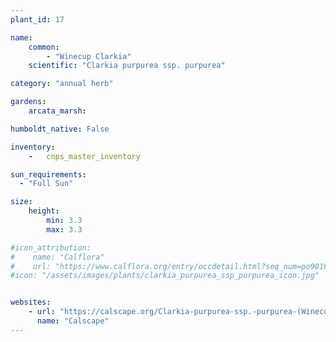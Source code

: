 ```yaml
---
plant_id: 17

name: 
    common: 
        - "Winecup Clarkia" 
    scientific: "Clarkia purpurea ssp. purpurea"  

category: "annual herb"

gardens:
    arcata_marsh: 

humboldt_native: False

inventory: 
    -   cnps_master_inventory

sun_requirements:
  - "Full Sun"

size:
    height: 
        min: 3.3
        max: 3.3

#icon_attribution: 
#    name: "Calflora"
#    url: "https://www.calflora.org/entry/occdetail.html?seq_num=po90161"
#icon: "/assets/images/plants/clarkia_purpurea_ssp_purpurea_icon.jpg" 


websites:
    - url: "https://calscape.org/Clarkia-purpurea-ssp.-purpurea-(Winecup-Clarkia)"
      name: "Calscape"
---
```



